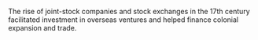 The rise of joint-stock companies and stock exchanges in the 17th century facilitated investment in overseas ventures and helped finance colonial expansion and trade.
